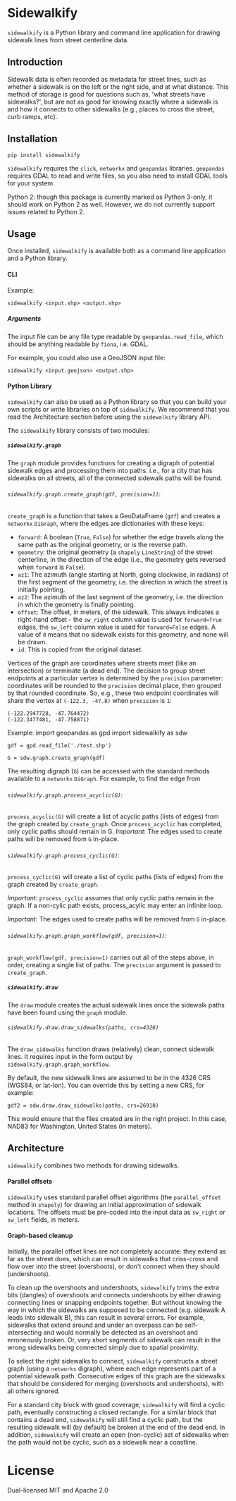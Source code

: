 # Sidewalkify

`sidewalkify` is a Python library and command line application for drawing
sidewalk lines from street centerline data.

## Introduction

Sidewalk data is often recorded as metadata for street lines,
such as whether a sidewalk is on the left or the right side, and at what
distance. This method of storage is good for questions such as, 'what streets
have sidewalks?', but are not as good for knowing exactly where a sidewalk is
and how it connects to other sidewalks (e.g., places to cross the street,
curb ramps, etc).

## Installation

`pip install sidewalkify`

`sidewalkify` requires the `click`, `networkx` and `geopandas` libraries.
`geopandas` requires GDAL to read and write files, so you also need to install
GDAL tools for your system.

Python 2: though this package is currently marked as Python 3-only, it should
work on Python 2 as well. However, we do not currently support issues related
to Python 2.

## Usage

Once installed, `sidewalkify` is available both as a command line application
and a Python library.

#### CLI

Example:

    sidewalkify <input.shp> <output.shp>

##### Arguments

The input file can be any file type readable by `geopandas.read_file`, which
should be anything readable by `fiona`, i.e. GDAL.

For example, you could also use a GeoJSON input file:

    sidewalkify <input.geojson> <output.shp>

#### Python Library

`sidewalkify` can also be used as a Python library so that you can build your
own scripts or write libraries on top of `sidewalkify`. We recommend that you
read the Architecture section before using the `sidewalkify` library API.

The `sidewalkify` library consists of two modules:

##### `sidewalkify.graph`

The `graph` module provides functions for creating a digraph of potential
sidewalk edges and processing them into paths. i.e., for a city that has
sidewalks on all streets, all of the connected sidewalk paths will be found.

###### `sidewalkify.graph.create_graph(gdf, precision=1)`:

`create_graph` is a function that takes a GeoDataFrame (`gdf`) and creates a
`networkx` `DiGraph`, where the edges are dictionaries with these keys:
* `forward`: A boolean (`True`, `False`) for whether the edge travels along
the same path as the original geometry, or is the reverse path.
* `geometry`: the original geometry (a `shapely` `LineString`) of the street
centerline, in the direction of the edge (i.e., the geometry gets reversed
when `forward` is `False`).
* `az1`: The azimuth (angle starting at North, going clockwise, in radians)
of the first segment of the geometry, i.e. the direction in which the street is
initially pointing.
* `az2`: The azimuth of the last segment of the geometry, i.e. the direction in
which the geometry is finally pointing.
* `offset`: The offset, in meters, of the sidewalk. This always indicates a
right-hand offset - the `sw_right` column value is used for `forward=True`
edges, the `sw_left` column value is used for `forward=False` edges. A value of
`0` means that no sidewalk exists for this geometry, and none will be drawn.
* `id`: This is copied from the original dataset.

Vertices of the graph are coordinates where streets meet (like an intersection)
or terminate (a dead end). The decision to group street endpoints at a
particular vertex is determined by the `precision` parameter: coordinates will
be rounded to the `precision` decimal place, then grouped by that rounded
coordinate. So, e.g., these two endpoint coordinates will share the vertex at
`(-122.3, -47.8)` when `precision` is `1`:

    (-122.2947728, -47.764472)
    (-122.3477481, -47.758871)

Example:
    import geopandas as gpd
    import sidewalkify as sdw

    gdf = gpd.read_file('./test.shp')

    G = sdw.graph.create_graph(gdf)

The resulting digraph (`G`) can be accessed with the standard methods available
to a `networkx` `DiGraph`. For example, to find the edge from

###### `sidewalkify.graph.process_acyclic(G)`:

`process_acyclic(G)` will create a list of acyclic paths (lists of edges) from
the graph created by `create_graph`. Once `process_acyclic` has completed, only
cyclic paths should remain in G. *Important*: The edges used to create paths
will be removed from `G` in-place.

###### `sidewalkify.graph.process_cyclic(G)`:

`process_cyclic(G)` will create a list of cyclic paths (lists of edges) from
the graph created by `create_graph`.

*Important*: `process_cyclic` assumes that only cyclic paths remain in the
graph. If a non-cylic path exists, process_acylic may enter an infinite loop.

*Important*: The edges used to create paths will be removed from `G` in-place.

###### `sidewalkify.graph.graph_workflow(gdf, precision=1)`:

`graph_workflow(gdf, precision=1)` carries out all of the steps above, in order, creating
a single list of paths. The `precision` argument is passed to `create_graph`.

##### `sidewalkify.draw`

The `draw` module creates the actual sidewalk lines once the sidewalk paths
have been found using the `graph` module.

###### `sidewalkify.draw.draw_sidewalks(paths, crs=4326)`

The `draw_sidewalks` function draws (relatively) clean, connect sidewalk lines.
It requires input in the form output by `sidewalkify.graph.graph_workflow`.

By default, the new sidewalk lines are assumed to be in the 4326 CRS (WGS84,
or lat-lon). You can override this by setting a new CRS, for example:

    gdf2 = sdw.draw.draw_sidewalks(paths, crs=26910)

This would ensure that the files created are in the right project. In this
case, NAD83 for Washington, United States (in meters).

## Architecture

`sidewalkify` combines two methods for drawing sidewalks.

#### Parallel offsets
`sidewalkify` uses standard parallel offset algorithms (the `parallel_offset`
method in `shapely`) for drawing an initial approximation of sidewalk
locations. The offsets must be pre-coded into the input data as `sw_right` or
`sw_left` fields, in meters.

#### Graph-based cleanup
Initially, the parallel offset lines are not completely accurate: they extend
as far as the street does, which can result in sidewalks that criss-cross and
flow over into the street (overshoots), or don't connect when they should
(undershoots).

To clean up the overshoots and undershoots, `sidewalkify` trims the extra bits
(dangles) of overshoots and connects undershoots by either drawing connecting
lines or snapping endpoints together. But without knowing the way in which the
sidewalks are supposed to be connected (e.g. sidewalk A leads into sidewalk B),
this can result in several errors. For example, sidewalks that extend around
and under an overpass can be self-intersecting and would normally be detected
as an overshoot and erroneously broken. Or, very short segments of sidewalk
can result in the wrong sidewalks being connected simply due to spatial
proximity.

To select the right sidewalks to connect, `sidewalkify` constructs a street
graph (using a `networks` digraph), where each edge represents part of a
potential sidewalk path. Consecutive edges of this graph are the sidewalks that
should be considered for merging (overshoots and undershoots), with all others
ignored.

For a standard city block with good coverage, `sidewalkify` will find a cyclic
path, eventually constructing a closed rectangle. For a similar block that
contains a dead end, `sidewalkify` will still find a cyclic path, but the
resulting sidewalk will (by default) be broken at the end of the dead end. In
addition, `sidewalkify` will create an open (non-cyclic) set of sidewalks when
the path would not be cyclic, such as a sidewalk near a coastline.

# License

Dual-licensed MIT and Apache 2.0
